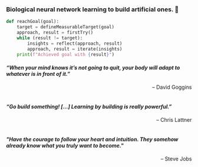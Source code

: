 ### Biological neural network learning to build artificial ones. 🤖

```python
def reachGoal(goal):
    target = defineMeasurableTarget(goal)
    approach, result = firstTry()
    while (result != target):
        insights = reflect(approach, result)
        approach, result = iterate(insights)
    print(f"Achieved goal with {result}")
```

#### *“When your mind knows it’s not going to quit, your body will adapt to whatever is in front of it.”* <br>
<div style="text-align: right">– David Goggins</div>
<br>

#### *“Go build something! [...] Learning by building is really powerful.”* <br>
<div style="text-align: right">– Chris Lattner</div>
<br>

#### *"Have the courage to follow your heart and intuition. They somehow already know what you truly want to become."* <br>
<div style="text-align: right">– Steve Jobs</div>
